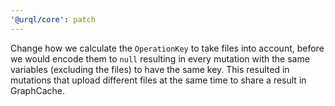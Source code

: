 ```yaml
---
'@urql/core': patch
---
```


Change how we calculate the `OperationKey` to take files into account, before we
would encode them to `null` resulting in every mutation with the same variables
(excluding the files) to have the same key. This resulted in mutations that upload
different files at the same time to share a result in GraphCache.
